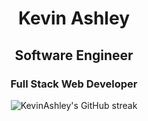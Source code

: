 <h1 align="center">Kevin Ashley</h1>
<div id="toc">
  <ul style="list-style: none;">
    <summary>
      <h2 align="center">Software Engineer</h2>
      <h3 align="center">Full Stack Web Developer</h3>
    </summary>
  </ul>
</div>
<div align="center">
    <img 
        src="https://github-readme-streak-stats.herokuapp.com/?user=KevinAshley&theme=github-dark&hide_border=true&fire=ff6600&ring=ffc700" 
        alt="KevinAshley's GitHub streak"
    />
</div>
